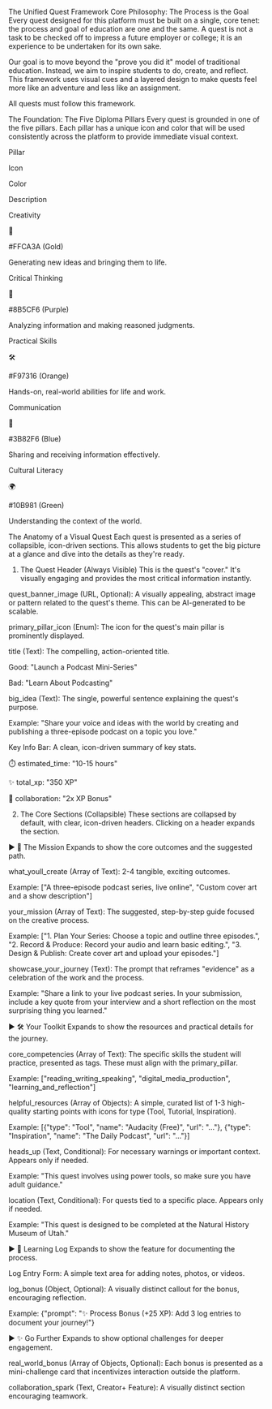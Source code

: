 The Unified Quest Framework
Core Philosophy: The Process is the Goal
Every quest designed for this platform must be built on a single, core tenet: the process and goal of education are one and the same. A quest is not a task to be checked off to impress a future employer or college; it is an experience to be undertaken for its own sake.

Our goal is to move beyond the "prove you did it" model of traditional education. Instead, we aim to inspire students to do, create, and reflect. This framework uses visual cues and a layered design to make quests feel more like an adventure and less like an assignment.

All quests must follow this framework.

The Foundation: The Five Diploma Pillars
Every quest is grounded in one of the five pillars. Each pillar has a unique icon and color that will be used consistently across the platform to provide immediate visual context.

Pillar

Icon

Color

Description

Creativity

🎨

#FFCA3A (Gold)

Generating new ideas and bringing them to life.

Critical Thinking

🧠

#8B5CF6 (Purple)

Analyzing information and making reasoned judgments.

Practical Skills

🛠️

#F97316 (Orange)

Hands-on, real-world abilities for life and work.

Communication

💬

#3B82F6 (Blue)

Sharing and receiving information effectively.

Cultural Literacy

🌍

#10B981 (Green)

Understanding the context of the world.

The Anatomy of a Visual Quest
Each quest is presented as a series of collapsible, icon-driven sections. This allows students to get the big picture at a glance and dive into the details as they're ready.

1. The Quest Header (Always Visible)
This is the quest's "cover." It's visually engaging and provides the most critical information instantly.

quest_banner_image (URL, Optional): A visually appealing, abstract image or pattern related to the quest's theme. This can be AI-generated to be scalable.

primary_pillar_icon (Enum): The icon for the quest's main pillar is prominently displayed.

title (Text): The compelling, action-oriented title.

Good: "Launch a Podcast Mini-Series"

Bad: "Learn About Podcasting"

big_idea (Text): The single, powerful sentence explaining the quest's purpose.

Example: "Share your voice and ideas with the world by creating and publishing a three-episode podcast on a topic you love."

Key Info Bar: A clean, icon-driven summary of key stats.

⏱️ estimated_time: "10-15 hours"

✨ total_xp: "350 XP"

👥 collaboration: "2x XP Bonus"

2. The Core Sections (Collapsible)
These sections are collapsed by default, with clear, icon-driven headers. Clicking on a header expands the section.

▶ 🎯 The Mission
Expands to show the core outcomes and the suggested path.

what_youll_create (Array of Text): 2-4 tangible, exciting outcomes.

Example: ["A three-episode podcast series, live online", "Custom cover art and a show description"]

your_mission (Array of Text): The suggested, step-by-step guide focused on the creative process.

Example: ["1. Plan Your Series: Choose a topic and outline three episodes.", "2. Record & Produce: Record your audio and learn basic editing.", "3. Design & Publish: Create cover art and upload your episodes."]

showcase_your_journey (Text): The prompt that reframes "evidence" as a celebration of the work and the process.

Example: "Share a link to your live podcast series. In your submission, include a key quote from your interview and a short reflection on the most surprising thing you learned."

▶ 🛠️ Your Toolkit
Expands to show the resources and practical details for the journey.

core_competencies (Array of Text): The specific skills the student will practice, presented as tags. These must align with the primary_pillar.

Example: ["reading_writing_speaking", "digital_media_production", "learning_and_reflection"]

helpful_resources (Array of Objects): A simple, curated list of 1-3 high-quality starting points with icons for type (Tool, Tutorial, Inspiration).

Example: [{"type": "Tool", "name": "Audacity (Free)", "url": "..."}, {"type": "Inspiration", "name": "The Daily Podcast", "url": "..."}]

heads_up (Text, Conditional): For necessary warnings or important context. Appears only if needed.

Example: "This quest involves using power tools, so make sure you have adult guidance."

location (Text, Conditional): For quests tied to a specific place. Appears only if needed.

Example: "This quest is designed to be completed at the Natural History Museum of Utah."

▶ 📓 Learning Log
Expands to show the feature for documenting the process.

Log Entry Form: A simple text area for adding notes, photos, or videos.

log_bonus (Object, Optional): A visually distinct callout for the bonus, encouraging reflection.

Example: {"prompt": "✨ Process Bonus (+25 XP): Add 3 log entries to document your journey!"}

▶ ✨ Go Further
Expands to show optional challenges for deeper engagement.

real_world_bonus (Array of Objects, Optional): Each bonus is presented as a mini-challenge card that incentivizes interaction outside the platform.

collaboration_spark (Text, Creator+ Feature): A visually distinct section encouraging teamwork.